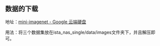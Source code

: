 ## 数据的下载

地址：[mini-imagenet - Google 云端硬盘](https://drive.google.com/drive/folders/17a09kkqVivZQFggCw9I_YboJ23tcexNM)

用法：将三个数据集放在ista_nas_single/data/images文件夹下，并且解压即可。